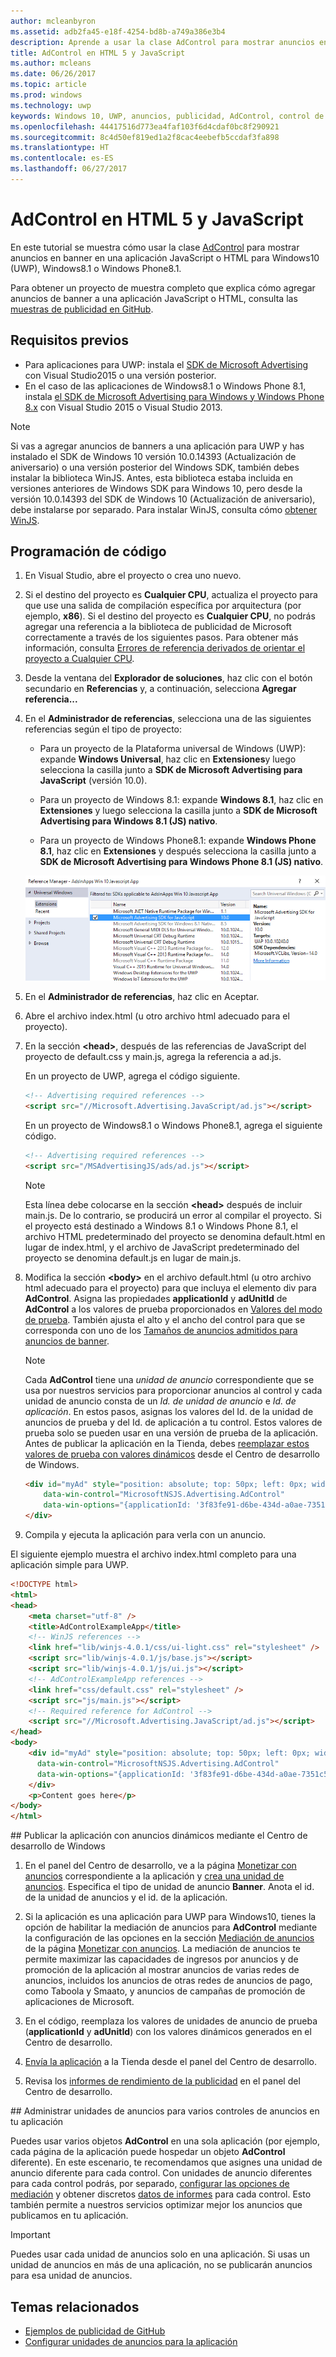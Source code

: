 ```yaml
---
author: mcleanbyron
ms.assetid: adb2fa45-e18f-4254-bd8b-a749a386e3b4
description: Aprende a usar la clase AdControl para mostrar anuncios en banner en aplicaciones JavaScript y HTML para Windows10 (UWP), Windows8.1 o Windows Phone8.1.
title: AdControl en HTML 5 y JavaScript
ms.author: mcleans
ms.date: 06/26/2017
ms.topic: article
ms.prod: windows
ms.technology: uwp
keywords: Windows 10, UWP, anuncios, publicidad, AdControl, control de anuncios, javaScript, HTML
ms.openlocfilehash: 44417516d773ea4faf103f6d4cdaf0bc8f290921
ms.sourcegitcommit: 8c4d50ef819ed1a2f8cac4eebefb5ccdaf3fa898
ms.translationtype: HT
ms.contentlocale: es-ES
ms.lasthandoff: 06/27/2017
---
```

# <a name="adcontrol-in-html-5-and-javascript"></a>AdControl en HTML 5 y JavaScript

En este tutorial se muestra cómo usar la clase [AdControl](https://msdn.microsoft.com/library/windows/apps/microsoft.advertising.winrt.ui.adcontrol.aspx) para mostrar anuncios en banner en una aplicación JavaScript o HTML para Windows10 (UWP), Windows8.1 o Windows Phone8.1.

Para obtener un proyecto de muestra completo que explica cómo agregar anuncios de banner a una aplicación JavaScript o HTML, consulta las [muestras de publicidad en GitHub](http://aka.ms/githubads).

## <a name="prerequisites"></a>Requisitos previos


* Para aplicaciones para UWP: instala el [SDK de Microsoft Advertising](http://aka.ms/ads-sdk-uwp) con Visual Studio2015 o una versión posterior.
* En el caso de las aplicaciones de Windows8.1 o Windows Phone 8.1, instala [el SDK de Microsoft Advertising para Windows y Windows Phone 8.x](http://aka.ms/store-8-sdk) con Visual Studio 2015 o Visual Studio 2013.

> [!NOTE]
> Si vas a agregar anuncios de banners a una aplicación para UWP y has instalado el SDK de Windows 10 versión 10.0.14393 (Actualización de aniversario) o una versión posterior del Windows SDK, también debes instalar la biblioteca WinJS. Antes, esta biblioteca estaba incluida en versiones anteriores de Windows SDK para Windows 10, pero desde la versión 10.0.14393 del SDK de Windows 10 (Actualización de aniversario), debe instalarse por separado. Para instalar WinJS, consulta cómo [obtener WinJS](http://try.buildwinjs.com/download/GetWinJS/).

## <a name="code-development"></a>Programación de código

1. En Visual Studio, abre el proyecto o crea uno nuevo.

2. Si el destino del proyecto es **Cualquier CPU**, actualiza el proyecto para que use una salida de compilación específica por arquitectura (por ejemplo, **x86**). Si el destino del proyecto es **Cualquier CPU**, no podrás agregar una referencia a la biblioteca de publicidad de Microsoft correctamente a través de los siguientes pasos. Para obtener más información, consulta [Errores de referencia derivados de orientar el proyecto a Cualquier CPU](known-issues-for-the-advertising-libraries.md#reference_errors).

3.  Desde la ventana del **Explorador de soluciones**, haz clic con el botón secundario en **Referencias** y, a continuación, selecciona **Agregar referencia...**

4.  En el **Administrador de referencias**, selecciona una de las siguientes referencias según el tipo de proyecto:

    -   Para un proyecto de la Plataforma universal de Windows (UWP): expande **Windows Universal**, haz clic en **Extensiones**y luego selecciona la casilla junto a **SDK de Microsoft Advertising para JavaScript** (versión 10.0).

    -   Para un proyecto de Windows 8.1: expande **Windows 8.1**, haz clic en **Extensiones** y luego selecciona la casilla junto a **SDK de Microsoft Advertising para Windows 8.1 (JS) nativo**.

    -   Para un proyecto de Windows Phone8.1: expande **Windows Phone 8.1**, haz clic en **Extensiones** y después selecciona la casilla junto a **SDK de Microsoft Advertising para Windows Phone 8.1 (JS) nativo**.

    ![javascriptaddreference](images/13-f7f6d6a6-161e-4f17-995d-1236d0b5d9f2.png)

5.  En el **Administrador de referencias**, haz clic en Aceptar.

6.  Abre el archivo index.html (u otro archivo html adecuado para el proyecto).

7.  En la sección **&lt;head&gt;**, después de las referencias de JavaScript del proyecto de default.css y main.js, agrega la referencia a ad.js.

    En un proyecto de UWP, agrega el código siguiente.

    ``` HTML
    <!-- Advertising required references -->
    <script src="//Microsoft.Advertising.JavaScript/ad.js"></script>
    ```

    En un proyecto de Windows8.1 o Windows Phone8.1, agrega el siguiente código.

    ``` HTML
    <!-- Advertising required references -->
    <script src="/MSAdvertisingJS/ads/ad.js"></script>
    ```

    > [!NOTE]
    > Esta línea debe colocarse en la sección **&lt;head&gt;** después de incluir main.js. De lo contrario, se producirá un error al compilar el proyecto. Si el proyecto está destinado a Windows 8.1 o Windows Phone 8.1, el archivo HTML predeterminado del proyecto se denomina default.html en lugar de index.html, y el archivo de JavaScript predeterminado del proyecto se denomina default.js en lugar de main.js.

8.  Modifica la sección **&lt;body&gt;** en el archivo default.html (u otro archivo html adecuado para el proyecto) para que incluya el elemento div para **AdControl**. Asigna las propiedades **applicationId** y **adUnitId** de **AdControl** a los valores de prueba proporcionados en [Valores del modo de prueba](test-mode-values.md). También ajusta el alto y el ancho del control para que se corresponda con uno de los [Tamaños de anuncios admitidos para anuncios de banner](supported-ad-sizes-for-banner-ads.md).

    > [!NOTE]
    > Cada **AdControl** tiene una *unidad de anuncio* correspondiente que se usa por nuestros servicios para proporcionar anuncios al control y cada unidad de anuncio consta de un *Id. de unidad de anuncio* e *Id. de aplicación*. En estos pasos, asignas los valores del Id. de la unidad de anuncios de prueba y del Id. de aplicación a tu control. Estos valores de prueba solo se pueden usar en una versión de prueba de la aplicación. Antes de publicar la aplicación en la Tienda, debes [reemplazar estos valores de prueba con valores dinámicos](#release) desde el Centro de desarrollo de Windows.

    ``` HTML
    <div id="myAd" style="position: absolute; top: 50px; left: 0px; width: 300px; height: 250px; z-index: 1"
        data-win-control="MicrosoftNSJS.Advertising.AdControl"
        data-win-options="{applicationId: '3f83fe91-d6be-434d-a0ae-7351c5a997f1', adUnitId: 'test'}">
    </div>
    ```

9.  Compila y ejecuta la aplicación para verla con un anuncio.

El siguiente ejemplo muestra el archivo index.html completo para una aplicación simple para UWP.

``` HTML
<!DOCTYPE html>
<html>
<head>
    <meta charset="utf-8" />
    <title>AdControlExampleApp</title>
    <!-- WinJS references -->
    <link href="lib/winjs-4.0.1/css/ui-light.css" rel="stylesheet" />
    <script src="lib/winjs-4.0.1/js/base.js"></script>
    <script src="lib/winjs-4.0.1/js/ui.js"></script>
    <!-- AdControlExampleApp references -->
    <link href="css/default.css" rel="stylesheet" />
    <script src="js/main.js"></script>
    <!-- Required reference for AdControl -->
    <script src="//Microsoft.Advertising.JavaScript/ad.js"></script>
</head>
<body>
    <div id="myAd" style="position: absolute; top: 50px; left: 0px; width: 300px; height: 250px; z-index: 1"
      data-win-control="MicrosoftNSJS.Advertising.AdControl"
      data-win-options="{applicationId: '3f83fe91-d6be-434d-a0ae-7351c5a997f1', adUnitId: 'test'}">
    </div>
    <p>Content goes here</p>
</body>
</html>
```

<span id="release" />
## <a name="release-your-app-with-live-ads-using-windows-dev-center"></a>Publicar la aplicación con anuncios dinámicos mediante el Centro de desarrollo de Windows

1.  En el panel del Centro de desarrollo, ve a la página [Monetizar con anuncios](../publish/monetize-with-ads.md) correspondiente a la aplicación y [crea una unidad de anuncios](../monetize/set-up-ad-units-in-your-app.md). Especifica el tipo de unidad de anuncio **Banner**. Anota el id. de la unidad de anuncios y el id. de la aplicación.

2. Si la aplicación es una aplicación para UWP para Windows10, tienes la opción de habilitar la mediación de anuncios para **AdControl** mediante la configuración de las opciones en la sección [Mediación de anuncios](../publish/monetize-with-ads.md#mediation) de la página [Monetizar con anuncios](../publish/monetize-with-ads.md). La mediación de anuncios te permite maximizar las capacidades de ingresos por anuncios y de promoción de la aplicación al mostrar anuncios de varias redes de anuncios, incluidos los anuncios de otras redes de anuncios de pago, como Taboola y Smaato, y anuncios de campañas de promoción de aplicaciones de Microsoft.

3.  En el código, reemplaza los valores de unidades de anuncio de prueba (**applicationId** y **adUnitId**) con los valores dinámicos generados en el Centro de desarrollo.

4.  [Envía la aplicación](../publish/app-submissions.md) a la Tienda desde el panel del Centro de desarrollo.

5.  Revisa los [informes de rendimiento de la publicidad](../publish/advertising-performance-report.md) en el panel del Centro de desarrollo.             

<span id="manage" />
## <a name="manage-ad-units-for-multiple-ad-controls-in-your-app"></a>Administrar unidades de anuncios para varios controles de anuncios en tu aplicación

Puedes usar varios objetos **AdControl** en una sola aplicación (por ejemplo, cada página de la aplicación puede hospedar un objeto **AdControl** diferente). En este escenario, te recomendamos que asignes una unidad de anuncio diferente para cada control. Con unidades de anuncio diferentes para cada control podrás, por separado, [configurar las opciones de mediación](../publish/monetize-with-ads.md#mediation) y obtener discretos [datos de informes](../publish/advertising-performance-report.md) para cada control. Esto también permite a nuestros servicios optimizar mejor los anuncios que publicamos en tu aplicación.

> [!IMPORTANT]
> Puedes usar cada unidad de anuncios solo en una aplicación. Si usas un unidad de anuncios en más de una aplicación, no se publicarán anuncios para esa unidad de anuncios.

## <a name="related-topics"></a>Temas relacionados

* [Ejemplos de publicidad de GitHub](http://aka.ms/githubads)
* [Configurar unidades de anuncios para la aplicación](../monetize/set-up-ad-units-in-your-app.md)
